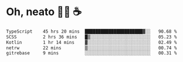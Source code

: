 # Oh, neato 🧑‍💻 ☕

<!--START_SECTION:waka-->

```txt
TypeScript    45 hrs 20 mins  ██████████████████████▓░░   90.68 %
SCSS          2 hrs 36 mins   █▒░░░░░░░░░░░░░░░░░░░░░░░   05.23 %
Kotlin        1 hr 14 mins    ▓░░░░░░░░░░░░░░░░░░░░░░░░   02.49 %
netrw         22 mins         ▒░░░░░░░░░░░░░░░░░░░░░░░░   00.74 %
gitrebase     9 mins          ░░░░░░░░░░░░░░░░░░░░░░░░░   00.31 %
```

<!--END_SECTION:waka-->
